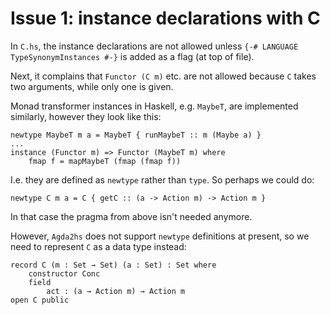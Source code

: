 # Issue 1: instance declarations with C #
In `C.hs`, the instance declarations are not allowed unless `{-# LANGUAGE TypeSynonymInstances #-}` is added as a flag (at top of file).

Next, it complains that `Functor (C m)` etc. are not allowed because `C` takes two arguments, while only one is given.

Monad transformer instances in Haskell, e.g. `MaybeT`, are implemented similarly, however they look like this:
```
newtype MaybeT m a = MaybeT { runMaybeT :: m (Maybe a) }
...
instance (Functor m) => Functor (MaybeT m) where
    fmap f = mapMaybeT (fmap (fmap f))
```
I.e. they are defined as `newtype` rather than `type`. So perhaps we could do:
```
newtype C m a = C { getC :: (a -> Action m) -> Action m }
```
In that case the pragma from above isn't needed anymore.

However, `Agda2hs` does not support `newtype` definitions at present, so we need to represent `C` as a data type instead:

```
record C (m : Set → Set) (a : Set) : Set where
    constructor Conc
    field
        act : (a → Action m) → Action m
open C public
```

